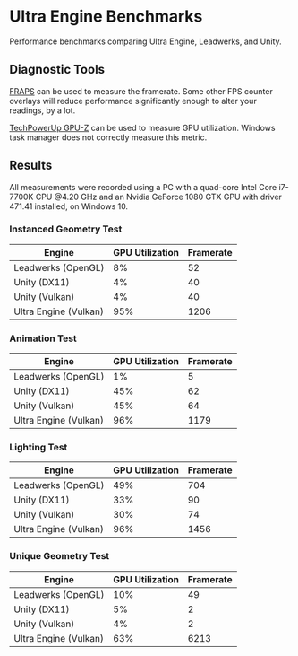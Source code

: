 # Ultra Engine Benchmarks

Performance benchmarks comparing Ultra Engine, Leadwerks, and Unity.

## Diagnostic Tools

[FRAPS](https://www.fraps.com) can be used to measure the framerate. Some other FPS counter overlays will reduce performance significantly enough to alter your readings, by a lot.

[TechPowerUp GPU-Z](https://www.techpowerup.com/download/gpu-z/) can be used to measure GPU utilization. Windows task manager does not correctly measure this metric.

## Results

All measurements were recorded using a PC with a quad-core Intel Core i7-7700K CPU @4.20 GHz and an Nvidia GeForce 1080 GTX GPU with driver 471.41 installed, on Windows 10.

### Instanced Geometry Test

| Engine | GPU Utilization | Framerate |
|--|--|--|
| Leadwerks (OpenGL) | 8% | 52 |
| Unity (DX11) | 4% | 40 |
| Unity (Vulkan) | 4% | 40 |
| Ultra Engine (Vulkan) | 95% | 1206 |

### Animation Test

| Engine | GPU Utilization | Framerate |
|--|--|--|
| Leadwerks (OpenGL) | 1% | 5 |
| Unity (DX11) | 45% | 62 |
| Unity (Vulkan) | 45% | 64 |
| Ultra Engine (Vulkan) | 96% | 1179 |

### Lighting Test

| Engine | GPU Utilization | Framerate |
|--|--|--|
| Leadwerks (OpenGL) | 49% | 704 |
| Unity (DX11) | 33% | 90 |
| Unity (Vulkan) | 30% | 74 |
| Ultra Engine (Vulkan) | 96% | 1456 |

### Unique Geometry Test

| Engine | GPU Utilization | Framerate |
|--|--|--|
| Leadwerks (OpenGL) | 10% | 49 |
| Unity (DX11) | 5% | 2 |
| Unity (Vulkan) | 4% | 2 |
| Ultra Engine (Vulkan) | 63% | 6213 |

